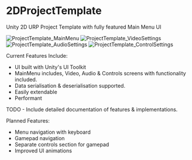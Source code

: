 # 2DProjectTemplate
Unity 2D URP Project Template with fully featured Main Menu UI

![ProjectTemplate_MainMenu](https://github.com/jezzergt/2DProjectTemplate/assets/25508345/1e671af0-46ab-4bdb-aeff-408df6db193e)
![ProjectTemplate_VideoSettings](https://github.com/jezzergt/2DProjectTemplate/assets/25508345/c50f2763-67de-46bc-8765-2fa256e1b9d9)
![ProjectTemplate_AudioSettings](https://github.com/jezzergt/2DProjectTemplate/assets/25508345/918177eb-b3fa-4b90-b281-bf3ecc8f86da)
![ProjectTemplate_ControlSettings](https://github.com/jezzergt/2DProjectTemplate/assets/25508345/654c6130-75e6-42af-bfbd-c0d07a65ce2b)

Current Features Include:
- UI built with Unity's UI Toolkit
- MainMenu includes, Video, Audio & Controls screens with functionality included.
- Data serialisation & deserialisation supported.
- Easily extendable
- Performant

TODO - Include detailed documentation of features & implementations.

Planned Features:
- Menu navigation with keyboard
- Gamepad navigation
- Separate controls section for gamepad
- Improved UI animations
